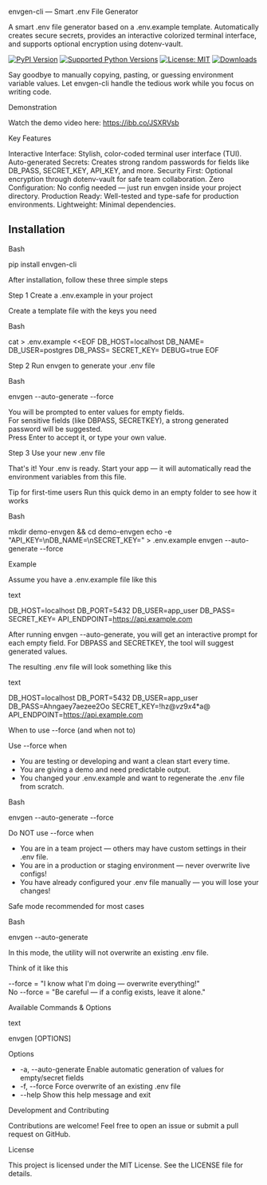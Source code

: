 
envgen-cli — Smart .env File Generator

A smart .env file generator based on a .env.example template. Automatically creates secure secrets, provides an interactive colorized terminal interface, and supports optional encryption using dotenv-vault.

[![PyPI Version](https://img.shields.io/pypi/v/envgen-cli.svg?color=blue)](https://pypi.org/project/envgen-cli/)
[![Supported Python Versions](https://img.shields.io/pypi/pyversions/envgen-cli.svg)](https://pypi.org/project/envgen-cli/)
[![License: MIT](https://img.shields.io/badge/License-MIT-yellow.svg)](https://opensource.org/licenses/MIT)
[![Downloads](https://img.shields.io/pypi/dm/envgen-cli)](https://pypi.org/project/envgen-cli/)

Say goodbye to manually copying, pasting, or guessing environment variable values. Let envgen-cli handle the tedious work while you focus on writing code.

Demonstration

Watch the demo video here:
https://ibb.co/JSXRVsb

Key Features

Interactive Interface: Stylish, color-coded terminal user interface (TUI).
Auto-generated Secrets: Creates strong random passwords for fields like DB_PASS, SECRET_KEY, API_KEY, and more.
Security First: Optional encryption through dotenv-vault for safe team collaboration.
Zero Configuration: No config needed — just run envgen inside your project directory.
Production Ready: Well-tested and type-safe for production environments.
Lightweight: Minimal dependencies.
## Installation

Bash

pip install envgen-cli

After installation, follow these three simple steps

Step 1 Create a .env.example in your project

Create a template file with the keys you need

Bash

cat > .env.example <<EOF
DB_HOST=localhost
DB_NAME=
DB_USER=postgres
DB_PASS=
SECRET_KEY=
DEBUG=true
EOF

Step 2 Run envgen to generate your .env file

Bash

envgen --auto-generate --force

You will be prompted to enter values for empty fields.  
For sensitive fields (like DBPASS, SECRETKEY), a strong generated password will be suggested.  
Press Enter to accept it, or type your own value.

Step 3 Use your new .env file

That's it! Your .env is ready. Start your app — it will automatically read the environment variables from this file.

Tip for first-time users Run this quick demo in an empty folder to see how it works

Bash

mkdir demo-envgen && cd demo-envgen
echo -e "API_KEY=\nDB_NAME=\nSECRET_KEY=" > .env.example
envgen --auto-generate --force

Example

Assume you have a .env.example file like this

text

DB_HOST=localhost
DB_PORT=5432
DB_USER=app_user
DB_PASS=
SECRET_KEY=
API_ENDPOINT=https://api.example.com

After running envgen --auto-generate, you will get an interactive prompt for each empty field. For DBPASS and SECRETKEY, the tool will suggest generated values.

The resulting .env file will look something like this

text

DB_HOST=localhost
DB_PORT=5432
DB_USER=app_user
DB_PASS=Ahngaey7aezee2Oo
SECRET_KEY=!hz$@vz9x4%f&s#l+0vqo@%d&e^p$*a@
API_ENDPOINT=https://api.example.com

When to use --force (and when not to)

Use --force when

- You are testing or developing and want a clean start every time.
- You are giving a demo and need predictable output.
- You changed your .env.example and want to regenerate the .env file from scratch.

Bash

envgen --auto-generate --force

Do NOT use --force when

- You are in a team project — others may have custom settings in their .env file.
- You are in a production or staging environment — never overwrite live configs!
- You have already configured your .env file manually — you will lose your changes!

Safe mode recommended for most cases

Bash

envgen --auto-generate

In this mode, the utility will not overwrite an existing .env file.

Think of it like this

--force = "I know what I'm doing — overwrite everything!"  
No --force = "Be careful — if a config exists, leave it alone."

Available Commands & Options

text

envgen [OPTIONS]

Options

- -a, --auto-generate Enable automatic generation of values for empty/secret fields
- -f, --force Force overwrite of an existing .env file
- --help Show this help message and exit

Development and Contributing

Contributions are welcome! Feel free to open an issue or submit a pull request on GitHub.

License

This project is licensed under the MIT License. See the LICENSE file for details.